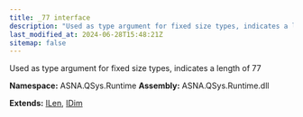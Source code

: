 ```yaml
---
title: _77 interface
description: "Used as type argument for fixed size types, indicates a length of 77  "
last_modified_at: 2024-06-28T15:48:21Z
sitemap: false
---
```


Used as type argument for fixed size types, indicates a length of 77 

**Namespace:** ASNA.QSys.Runtime
**Assembly:** ASNA.QSys.Runtime.dll

**Extends:** [ILen](/reference/runtime/qsys-runtime/i-len.html), [IDim](/reference/runtime/qsys-runtime/i-dim.html)
<br>
<br>
